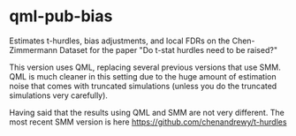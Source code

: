# qml-pub-bias
Estimates t-hurdles, bias adjustments, and local FDRs on the Chen-Zimmermann Dataset for the paper "Do t-stat hurdles need to be raised?"

This version uses QML, replacing several previous versions that use SMM.  QML is much cleaner in this setting due to the huge amount of estimation noise that comes with truncated simulations (unless you do the truncated simulations very carefully).

Having said that the results using QML and SMM are not very different.  The most recent SMM version is here https://github.com/chenandrewy/t-hurdles
